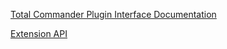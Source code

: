 [Total Commander Plugin Interface Documentation](https://ghisler.github.io/)


[Extension API](extensions.md)
